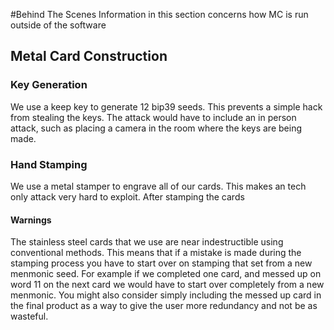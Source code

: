 #Behind The Scenes
Information in this section concerns how MC is run outside of the software
## Metal Card Construction
### Key Generation
We use a keep key to generate 12 bip39 seeds. This prevents a simple hack from stealing the keys. The attack would have to include an in person attack, such as placing a camera in the room where the keys are being made.
### Hand Stamping
We use a metal stamper to engrave all of our cards. This makes an tech only attack very hard to exploit.
After stamping the cards
#### Warnings
The stainless steel cards that we use are near indestructible using conventional methods. This means that if a mistake is made during the stamping process you have to start over on stamping that set from a new menmonic seed. For example if we completed one card, and messed up on word 11 on the next card we would have to start over completely from a new menmonic. You might also consider simply including the messed up card in the final product as a way to give the user more redundancy and not be as wasteful. 
